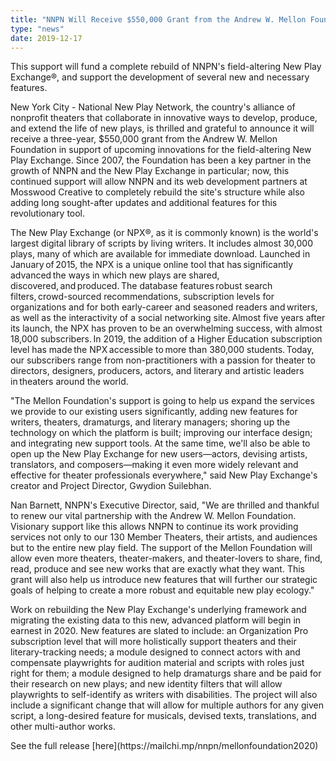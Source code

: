 ```yaml
---
title: "NNPN Will Receive $550,000 Grant from the Andrew W. Mellon Foundation for 2020 through 2022"
type: "news"
date: 2019-12-17
---
```


<p><span class="lead-in">This support will fund a complete rebuild of NNPN's field-altering New Play Exchange®, and support the development of several new and necessary features. </span></p>
<p>New York City - National New Play Network, the country's alliance of nonprofit theaters that collaborate in innovative ways to develop, produce, and extend the life of new plays, is thrilled and grateful to announce it will receive a three-year, $550,000 grant from the Andrew W. Mellon Foundation in support of upcoming innovations for the field-altering New Play Exchange. Since 2007, the Foundation has been a key partner in the growth of NNPN and the New Play Exchange in particular; now, this continued support will allow NNPN and its web development partners at Mosswood Creative to completely rebuild the site's structure while also adding long sought-after updates and additional features for this revolutionary tool. </p>
<p>The New Play Exchange (or NPX®, as it is commonly known) is the world's largest digital library of scripts by living writers. It includes almost 30,000 plays, many of which are available for immediate download. Launched in January of 2015, the NPX is a unique online tool that has significantly advanced the ways in which new plays are shared, discovered, and produced. The database features robust search filters, crowd-sourced recommendations, subscription levels for organizations and for both early-career and seasoned readers and writers, as well as the interactivity of a social networking site. Almost five years after its launch, the NPX has proven to be an overwhelming success, with almost 18,000 subscribers. In 2019, the addition of a Higher Education subscription level has made the NPX accessible to more than 380,000 students. Today, our subscribers range from non-practitioners with a passion for theater to directors, designers, producers, actors, and literary and artistic leaders in theaters around the world.</p>
<p>"The Mellon Foundation's support is going to help us expand the services we provide to our existing users significantly, adding new features for writers, theaters, dramaturgs, and literary managers; shoring up the technology on which the platform is built; improving our interface design; and integrating new support tools. At the same time, we'll also be able to open up the New Play Exchange for new users—actors, devising artists, translators, and composers—making it even more widely relevant and effective for theater professionals everywhere," said New Play Exchange's creator and Project Director, Gwydion Suilebhan.</p>
<p>Nan Barnett, NNPN's Executive Director, said, "We are thrilled and thankful to renew our vital partnership with the Andrew W. Mellon Foundation. Visionary support like this allows NNPN to continue its work providing services not only to our 130 Member Theaters, their artists, and audiences but to the entire new play field. The support of the Mellon Foundation will allow even more theaters, theater-makers, and theater-lovers to share, find, read, produce and see new works that are exactly what they want. This grant will also help us introduce new features that will further our strategic goals of helping to create a more robust and equitable new play ecology."</p>
<p>Work on rebuilding the New Play Exchange's underlying framework and migrating the existing data to this new, advanced platform will begin in earnest in 2020. New features are slated to include: an Organization Pro subscription level that will more holistically support theaters and their literary-tracking needs; a module designed to connect actors with and compensate playwrights for audition material and scripts with roles just right for them; a module designed to help dramaturgs share and be paid for their research on new plays; and new identity filters that will allow playwrights to self-identify as writers with disabilities. The project will also include a significant change that will allow for multiple authors for any given script, a long-desired feature for musicals, devised texts, translations, and other multi-author works.</p>
<p></p>
<p> See the full release [here](https://mailchi.mp/nnpn/mellonfoundation2020)
